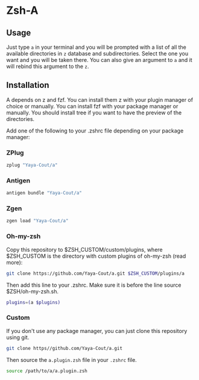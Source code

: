 # Zsh-A

## Usage

Just type `a` in your terminal and you will be prompted with a list of all the
available directories in `z` database and subdirectories. Select the one you
want and you will be taken there. You can also give an argument to `a` and it will
rebind this argument to the `z`.

## Installation

A depends on z and fzf. You can install them z with your plugin manager of
choice or manually. You can install fzf with your package manager or manually.
You should install tree if you want to have the preview of the directories.

Add one of the following to your .zshrc file depending on your package manager:

### ZPlug

```zsh
zplug "Yaya-Cout/a"
```

### Antigen

```zsh
antigen bundle "Yaya-Cout/a"
```

### Zgen

```zsh
zgen load "Yaya-Cout/a"
```

### Oh-my-zsh

Copy this repository to $ZSH_CUSTOM/custom/plugins, where $ZSH_CUSTOM is the directory with custom plugins of oh-my-zsh (read more):

```zsh
git clone https://github.com/Yaya-Cout/a.git $ZSH_CUSTOM/plugins/a
```

Then add this line to your .zshrc. Make sure it is before the line source $ZSH/oh-my-zsh.sh.

```zsh
plugins=(a $plugins)
```

### Custom

If you don't use any package manager, you can just clone this repository using
git.

```zsh
git clone https//github.com/Yaya-Cout/a.git
```

Then source the `a.plugin.zsh` file in your `.zshrc` file.

```zsh
source /path/to/a/a.plugin.zsh
```

